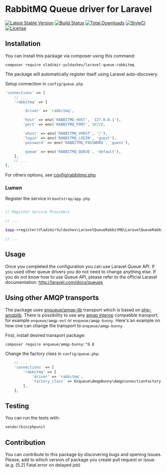 RabbitMQ Queue driver for Laravel
======================
[![Latest Stable Version](https://poser.pugx.org/vladimir-yuldashev/laravel-queue-rabbitmq/v/stable?format=flat-square)](https://packagist.org/packages/vladimir-yuldashev/laravel-queue-rabbitmq)
[![Build Status](https://img.shields.io/travis/vyuldashev/laravel-queue-rabbitmq.svg?style=flat-square)](https://travis-ci.org/vyuldashev/laravel-queue-rabbitmq)
[![Total Downloads](https://poser.pugx.org/vladimir-yuldashev/laravel-queue-rabbitmq/downloads?format=flat-square)](https://packagist.org/packages/vladimir-yuldashev/laravel-queue-rabbitmq)
[![StyleCI](https://styleci.io/repos/14976752/shield)](https://styleci.io/repos/14976752)
[![License](https://poser.pugx.org/vladimir-yuldashev/laravel-queue-rabbitmq/license?format=flat-square)](https://packagist.org/packages/vladimir-yuldashev/laravel-queue-rabbitmq)

## Installation

You can install this package via composer using this command:

```
composer require vladimir-yuldashev/laravel-queue-rabbitmq
```

The package will automatically register itself using Laravel auto-discovery.

Setup connection in `config/queue.php`

```php
'connections' => [
    // ...
    'rabbitmq' => [

        'driver' => 'rabbitmq',

        'host' => env('RABBITMQ_HOST', '127.0.0.1'),
        'port' => env('RABBITMQ_PORT', 5672),

        'vhost' => env('RABBITMQ_VHOST', '/'),
        'login' => env('RABBITMQ_LOGIN', 'guest'),
        'password' => env('RABBITMQ_PASSWORD', 'guest'),

        'queue' => env('RABBITMQ_QUEUE', 'default'),
    ],
    // ...
],
```

For others options, see [config/rabbitmq.php](vyuldashev/laravel-queue-rabbitmq/blob/master/config/rabbitmq.php)

### Lumen
Register the service in `bootstrap/app.php`
```php

// Register Service Providers

// ...

$app->register(VladimirYuldashev\LaravelQueueRabbitMQ\LaravelQueueRabbitMQServiceProvider::class);

// ...
```

## Usage

Once you completed the configuration you can use Laravel Queue API. If you used other queue drivers you do not need to change anything else. If you do not know how to use Queue API, please refer to the official Laravel documentation: http://laravel.com/docs/queues

## Using other AMQP transports

The package uses [enqueue/amqp-lib](https://github.com/php-enqueue/enqueue-dev/blob/master/docs/transport/amqp_lib.md) transport which is based on [php-amqplib](https://github.com/php-amqplib/php-amqplib).
There is possibility to use any [amqp interop](https://github.com/queue-interop/queue-interop#amqp-interop) compatible transport, for example `enqueue/amqp-ext` or `enqueue/amqp-bunny`.
Here's an example on how one can change the transport to `enqueue/amqp-bunny`.

First, install desired transport package:

```bash
composer require enqueue/amqp-bunny:^0.8
```

Change the factory class in `config/queue.php`:

```php
    // ...
    'connections' => [
        'rabbitmq' => [
            'driver' => 'rabbitmq',
            'factory_class' => Enqueue\AmqpBunny\AmqpConnectionFactory::class,
        ],
    ],
```

## Testing

You can run the tests with:

``` bash
vendor/bin/phpunit
```

## Contribution

You can contribute to this package by discovering bugs and opening issues. Please, add to which version of package you create pull request or issue. (e.g. [5.2] Fatal error on delayed job)
